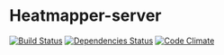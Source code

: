 # Heatmapper-server 
[![Build Status](https://img.shields.io/david/Heatmapper-server.svg)](https://travis-ci.org/maael/Heatmapper-server)
[![Dependencies Status](https://img.shields.io/david/maael/heatmapper-server.svg)](https://david-dm.org/maael/heatmapper-server)
[![Code Climate](https://img.shields.io/codeclimate/github/maael/Heatmapper-server.svg)](https://codeclimate.com/github/maael/Heatmapper-server)
